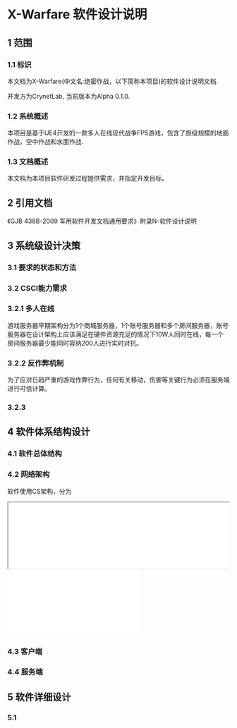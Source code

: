 # X-Warfare 软件设计说明
## 1 范围
### 1.1 标识
本文档为X-Warfare(中文名:绝密作战，以下简称本项目)的软件设计说明文档.

开发方为CrynetLab, 当前版本为Alpha 0.1.0.

### 1.2 系统概述
本项目是基于UE4开发的一款多人在线现代战争FPS游戏，包含了旅级规模的地面作战，空中作战和水面作战.

### 1.3 文档概述
本文档为本项目软件研发过程提供需求，并指定开发目标。

## 2 引用文档
《GJB 438B-2009 军用软件开发文档通用要求》附录N-软件设计说明

## 3 系统级设计决策
### 3.1 要求的状态和方法

### 3.2 CSCI能力需求
### 3.2.1 多人在线
游戏服务器早期架构分为1个商城服务器，1个账号服务器和多个房间服务器，账号服务器在设计架构上应该满足在硬件资源充足的情况下10W人同时在线，每一个房间服务器最少能同时容纳200人进行实时对抗。
### 3.2.2 反作弊机制
为了应对日趋严重的游戏作弊行为，任何有关移动，伤害等关键行为必须在服务端进行可信计算。
### 3.2.3 
## 4 软件体系结构设计
### 4.1 软件总体结构
### 4.2 网络架构
软件使用CS架构，分为
<div width="100%" style="overflow-x: auto;"> 
<iframe src="network.svg" width="800">
</iframe>
<embed src="network.svg" width="300" 
type="image/svg+xml"
pluginspage="http://www.adobe.com/svg/viewer/install/" />
</div>

### 4.3 客户端

### 4.4 服务端

## 5 软件详细设计
### 5.1 